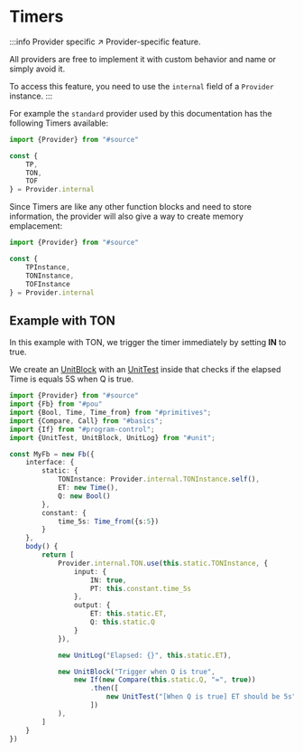 ﻿---
outline: deep
---

<script setup>
import Container from "../../../components/Container.vue";
import DisplaySnippet from "../../../components/snippet/DisplaySnippet.vue";

import {Provider, BuildSource} from "#source";
import {Ob, Fb, InstanceDb} from "#pou";
import {Bool, Time, Time_from} from "#primitives";
import {UnitTest, UnitBlock, UnitLog} from "#unit";
import {Compare, Call} from "#basics";
import {If} from "#program-control";

const TPSnippet = () => {
const MyFb = new Fb({
    interface: {
        static: {
            TONInstance: Provider.internal.TONInstance.self(),
            ET: new Time(),
            Q: new Bool()
        },
        constant: {
            time_5s: Time_from({s:5})
        }
    },
    body() {
        return [
            Provider.internal.TON.use(this.static.TONInstance, {
                input: {
                    IN: true,
                    PT: this.constant.time_5s
                },
                output: {
                    ET: this.static.ET,
                    Q: this.static.Q
                }
            }),

            new UnitLog("Elapsed: {}", this.static.ET),

            new UnitBlock("Trigger when Q is true",
                new If(new Compare(this.static.Q, "=", true))
                    .then([
                        new UnitTest("[When Q is true] ET should be 5s", this.static.ET, "=", this.constant.time_5s),
                        ])
                    ),
        ]
    }
});

    const fbInstance = new InstanceDb(MyFb);

    return BuildSource({
        blocks:
            {
                "Main": new Ob(
                    {
                        body() {
                            return [new Call(fbInstance, {})]
                        }
                    }
                ),
                "MyFb": MyFb,
                "MyFb_Instance": fbInstance
            }
    });
}
</script>

# Timers

:::info Provider specific ↗
Provider-specific feature.

All providers are free to implement it with custom behavior and name or simply avoid it.

To access this feature, you need to use the `internal` field of a `Provider` instance.
:::

For example the `standard` provider used by this documentation has the following Timers available:

```ts twoslash
import {Provider} from "#source"

const {
    TP,
    TON,
    TOF
} = Provider.internal
```

Since Timers are like any other function blocks and need to store information, the provider will also give a way to create memory emplacement:

```ts twoslash
import {Provider} from "#source"

const {
    TPInstance,
    TONInstance,
    TOFInstance
} = Provider.internal
```

## Example with TON

In this example with TON, we trigger the timer immediately by setting **IN** to true. 

We create an [UnitBlock](/en/language/operations/unit#unitblock) with an [UnitTest](/en/language/operations/unit#unittest) inside that checks if the elapsed Time is equals 5S when Q is true.

```ts twoslash
import {Provider} from "#source"
import {Fb} from "#pou"
import {Bool, Time, Time_from} from "#primitives";
import {Compare, Call} from "#basics";
import {If} from "#program-control";
import {UnitTest, UnitBlock, UnitLog} from "#unit";

const MyFb = new Fb({
    interface: {
        static: {
            TONInstance: Provider.internal.TONInstance.self(),
            ET: new Time(),
            Q: new Bool()
        },
        constant: {
            time_5s: Time_from({s:5})
        }
    },
    body() {
        return [
            Provider.internal.TON.use(this.static.TONInstance, {
                input: {
                    IN: true,
                    PT: this.constant.time_5s
                },
                output: {
                    ET: this.static.ET,
                    Q: this.static.Q
                }
            }),

            new UnitLog("Elapsed: {}", this.static.ET),

            new UnitBlock("Trigger when Q is true",
                new If(new Compare(this.static.Q, "=", true))
                    .then([
                        new UnitTest("[When Q is true] ET should be 5s", this.static.ET, "=", this.constant.time_5s),
                    ])
            ),
        ]
    }
})
```

<ClientOnly>
    <DisplaySnippet :program="TPSnippet()" mode="unit" :outputBlocks="['file:///MyFb']"/>
</ClientOnly>
